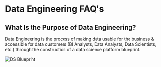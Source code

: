 # Data Engineering FAQ's

## What Is the Purpose of Data Engineering?

Data Engineering is the process of making data usable for the business & accessible for data customers (BI Analysts, Data Analysts, Data Scientists, etc.) through the construction of a data science platform blueprint.

![DS Blueprint](https://user-images.githubusercontent.com/74563990/159792405-7195ed58-7244-44a3-8b55-9719ba720d25.jpg)


